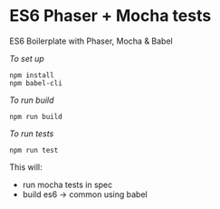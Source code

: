 # ES6 Phaser + Mocha tests

ES6 Boilerplate with Phaser, Mocha &amp; Babel

*To set up*

```
npm install
npm babel-cli 
```

*To run build*

`npm run build`

*To run tests*

`npm run test`

This will:

 - run mocha tests in spec
 - build es6 -> common using babel

